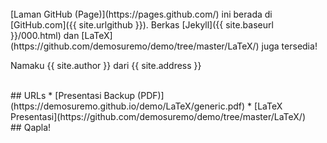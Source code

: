 ---
---

<br>
[Laman GitHub (Page)](https://pages.github.com/) ini berada di [GitHub.com]({{ site.urlgithub }}).
Berkas
[Jekyll]({{ site.baseurl }}/000.html)
dan
[LaTeX](https://github.com/demosuremo/demo/tree/master/LaTeX/)
juga tersedia!

Namaku {{ site.author }} dari {{ site.address }}

<br>
## URLs
* [Presentasi Backup (PDF)](https://demosuremo.github.io/demo/LaTeX/generic.pdf)
* [LaTeX Presentasi](https://github.com/demosuremo/demo/tree/master/LaTeX/)

<br>
## Qapla!
<br>


